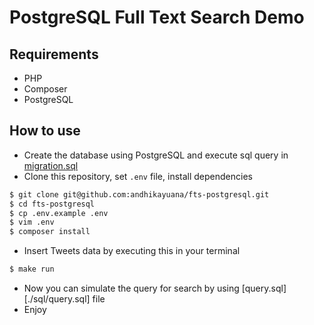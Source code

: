 # PostgreSQL Full Text Search Demo

## Requirements

* PHP
* Composer
* PostgreSQL

## How to use

* Create the database using PostgreSQL and execute sql query in [migration.sql](./sql/migration.sql)
* Clone this repository, set `.env` file, install dependencies

```bash
$ git clone git@github.com:andhikayuana/fts-postgresql.git
$ cd fts-postgresql
$ cp .env.example .env
$ vim .env
$ composer install
```

* Insert Tweets data by executing this in your terminal

```bash
$ make run
```

* Now you can simulate the query for search by using [query.sql][./sql/query.sql] file
* Enjoy